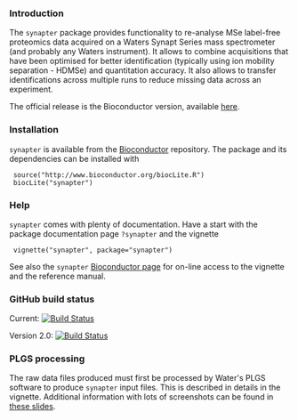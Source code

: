 

### Introduction

The `synapter` package provides functionality to re-analyse MSe
label-free proteomics data acquired on a Waters Synapt Series mass
spectrometer (and probably any Waters instrument). It allows to
combine acquisitions that have been optimised for better
identification (typically using ion mobility separation - HDMSe) and
quantitation accuracy. It also allows to transfer identifications
across multiple runs to reduce missing data across an experiment.

The official release is the Bioconductor version, available
[here](http://bioconductor.org/packages/devel/bioc/html/synapter.html).

### Installation

`synapter` is available from the
[Bioconductor](http://www.bioconductor.org) repository. The package
and its dependencies can be installed with

     source("http://www.bioconductor.org/biocLite.R")
     biocLite("synapter")

### Help

`synapter` comes with plenty of documentation. Have a start with the
package documentation page `?synapter` and the vignette

     vignette("synapter", package="synapter")


See also the `synapter` [Bioconductor
page](http://bioconductor.org/packages/devel/bioc/html/synapter.html)
for on-line access to the vignette and the reference manual.

### GitHub build status

Current: [![Build
Status](https://travis-ci.org/lgatto/synapter.svg?branch=master)](https://travis-ci.org/lgatto/synapter)


Version 2.0: [![Build Status](https://travis-ci.org/lgatto/synapter.svg?branch=2.0)](https://travis-ci.org/lgatto/synapter)

### PLGS processing

The raw data files produced must first be processed by Water's PLGS
software to produce `synapter` input files. This is described in
details in the vignette. Additional information with lots of
screenshots can be found in [these
slides](http://proteome.sysbiol.cam.ac.uk/lgatto/synapter/PLGS_Data_Processing.pdf).



